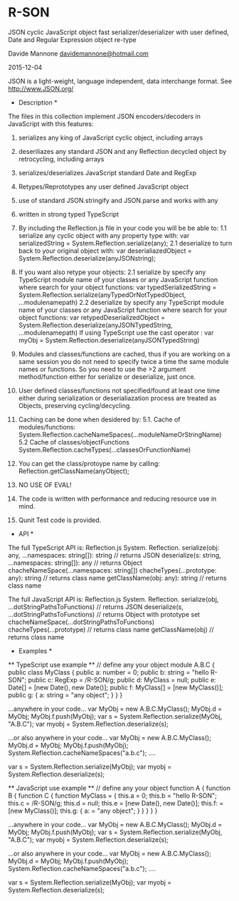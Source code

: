 # R-SON
JSON cyclic JavaScript object fast serializer/deserializer with user defined, Date and Regular Expression object re-type

Davide Mannone
davidemannone@hotmail.com

2015-12-04


JSON is a light-weight, language independent, data interchange format.
See http://www.JSON.org/


* Description *

The files in this collection implement JSON encoders/decoders in JavaScript 
with this features:
1. serializes any king of JavaScript cyclic object, including arrays
2. deseriliazes any standard JSON and any Reflection decycled object by 
   retrocycling, including arrays 
3. serializes/deserializes JavaScript standard Date and RegExp
4. Retypes/Reprototypes any user defined JavaScript object
5. use of standard JSON.stringify and JSON.parse and works with any
6. written in strong typed TypeScript

1. By including the Reflection.js file in your code you will be be able to:
1.1 serialize any cyclic object with any property type with: 
    var serializedString = System.Reflection.serialize(any);
2.1 deserialize to turn back to your original object with: 
    var deserialiazedObject = System.Reflection.deserialize(anyJSONstring);

2. If you want also retype your objects:
2.1 serialize by specify any TypeScript module name of your classes or
    any JavaScript function where search for your object functions:
    var typedSerializedString = System.Reflection.serialize(anyTypedOrNotTypedObject, ...modulenamepath)
2.2 deserialize by specify any TypeScript module name of your classes or
    any JavaScript function where search for your object functions:
    var retypedDeserializedObject = System.Reflection.deserialize(anyJSONTypedString, ...modulenamepath)
    If using TypeScript use the cast operator <yourClass>:
    var myObj = <myObjClass>System.Reflection.deserialize(anyJSONTypedString)
    
3. Modules and classes/functions are cached, thus if you are working on 
   a same session you do not need to specify twice a time the same module 
   names or functions. So you need to use the >2 argument method/function
   either for serialize or deserialize, just once.

4. User defined classes/functions not specified/found at least one time 
   either during serialization or deserialiazation process are treated as 
   Objects, preserving cycling/decycling. 

5. Caching can be done when desidered by:
5.1.  Cache of modules/functions:
      System.Reflection.cacheNameSpaces(...moduleNameOrStringName)
5.2   Cache of classes/objectFunctions
      System.Reflection.cacheTypes(...classesOrFunctionName)

6. You can get the class/protoype name by calling:
   Reflection.getClassName(anyObject);

7. NO USE OF EVAL!

8. The code is written with performance and reducing resource use in mind. 

9. Qunit Test code is provided.




* API *

The full TypeScript API is:
Reflection.js
  System.
    Reflection.
      serialize(obj: any, ...namespaces: string[]): string  // returns JSON
      deserialize(s: string, ...namespaces: string[]): any  // returns Object
      chacheNameSpace(...namespaces: string[])
      chacheTypes(...prototype: any): string  // returns class name
      getClassName(obj: any): string  // returns class name
    
    
The full JavaScript API is:
Reflection.js
  System.
    Reflection.
      serialize(obj, ...dotStringPathsToFunctions)  // returns JSON
      deserialize(s, ...dotStringPathsToFunctions)  // returns Object with prototype set
      chacheNameSpace(...dotStringPathsToFunctions)
      chacheTypes(...prototype)  // returns class name
      getClassName(obj)  // returns class name


* Examples *

** TypeScript use example **
// define any your object
module A.B.C {
   public class MyClass {
      public a: number = 0;
      public b: string = "hello R-SON";
      public c: RegExp = /R-SON/g;
      public d: MyClass = null;
      public e: Date[] = [new Date(), new Date()];
      public f: MyClass[] = [new MyClass()];
      public g: {
         a: string = "any object";
      }
   }
}

...anywhere in your code...
var MyObj = new A.B.C.MyClass();
MyObj.d = MyObj;
MyObj.f.push(MyObj);
var s = System.Reflection.serialize(MyObj, "A.B.C");
var myobj = System.Reflection.deserialize(s);

...or also anywhere in your code...
var MyObj = new A.B.C.MyClass();
MyObj.d = MyObj;
MyObj.f.push(MyObj);
System.Reflection.cacheNameSpaces("a.b.c");
....

var s = System.Reflection.serialize(MyObj);
var myobj = System.Reflection.deserialize(s);

** JavaScript use example **
// define any your object
function A {
   function B {
      function C {
         function MyClass = {
            this.a = 0;
            this.b = "hello R-SON";
            this.c = /R-SON/g;
            this.d = null;
            this.e = [new Date(), new Date()];
            this.f: = [new MyClass()];
            this.g: {
               a: = "any object";
            }
         }
      }
   }
}

...anywhere in your code...
var MyObj = new A.B.C.MyClass();
MyObj.d = MyObj;
MyObj.f.push(MyObj);
var s = System.Reflection.serialize(MyObj, "A.B.C");
var myobj = System.Reflection.deserialize(s);

...or also anywhere in your code...
var MyObj = new A.B.C.MyClass();
MyObj.d = MyObj;
MyObj.f.push(MyObj);
System.Reflection.cacheNameSpaces("a.b.c");
....

var s = System.Reflection.serialize(MyObj);
var myobj = System.Reflection.deserialize(s);

